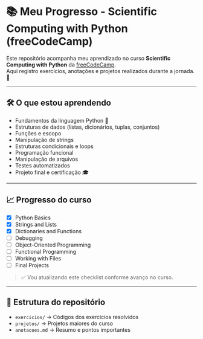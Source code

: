 # 📚 Meu Progresso - Scientific Computing with Python (freeCodeCamp)

Este repositório acompanha meu aprendizado no curso **Scientific Computing with Python** da [freeCodeCamp](https://www.freecodecamp.org/learn/scientific-computing-with-python).  
Aqui registro exercícios, anotações e projetos realizados durante a jornada. 🚀

---

## 🛠️ O que estou aprendendo
- Fundamentos da linguagem Python 🐍
- Estruturas de dados (listas, dicionários, tuplas, conjuntos)
- Funções e escopo
- Manipulação de strings
- Estruturas condicionais e loops
- Programação funcional
- Manipulação de arquivos
- Testes automatizados
- Projeto final e certificação 🎓

---

## 📈 Progresso do curso
- [x] Python Basics  
- [x] Strings and Lists  
- [x] Dictionaries and Functions  
- [ ] Debugging  
- [ ] Object-Oriented Programming  
- [ ] Functional Programming  
- [ ] Working with Files  
- [ ] Final Projects  

> ✅ Vou atualizando este checklist conforme avanço no curso.

---

## 🧩 Estrutura do repositório
- `exercicios/` → Códigos dos exercícios resolvidos  
- `projetos/` → Projetos maiores do curso  
- `anotacoes.md` → Resumo e pontos importantes  
